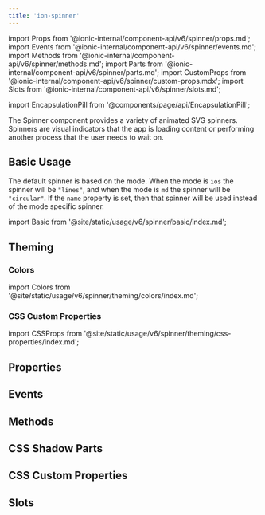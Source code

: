 ```yaml
---
title: 'ion-spinner'
---
```


import Props from '@ionic-internal/component-api/v6/spinner/props.md';
import Events from '@ionic-internal/component-api/v6/spinner/events.md';
import Methods from '@ionic-internal/component-api/v6/spinner/methods.md';
import Parts from '@ionic-internal/component-api/v6/spinner/parts.md';
import CustomProps from '@ionic-internal/component-api/v6/spinner/custom-props.mdx';
import Slots from '@ionic-internal/component-api/v6/spinner/slots.md';

<head>
  <title>ion-spinner | Animated Spinner Icon Components and Properties</title>
  <meta
    name="description"
    content="The ion-spinner component provides a variety of animated SVG spinners. These icons indicate that the app is loading or performing another process to wait on."
  />
</head>

import EncapsulationPill from '@components/page/api/EncapsulationPill';

<EncapsulationPill type="shadow" />

The Spinner component provides a variety of animated SVG spinners. Spinners are visual indicators that the app is loading content or performing another process that the user needs to wait on.

## Basic Usage

The default spinner is based on the mode. When the mode is `ios` the spinner will be `"lines"`, and when the mode is `md` the spinner will be `"circular"`. If the `name` property is set, then that spinner will be used instead of the mode specific spinner.

import Basic from '@site/static/usage/v6/spinner/basic/index.md';

<Basic />

## Theming

### Colors

import Colors from '@site/static/usage/v6/spinner/theming/colors/index.md';

<Colors />

### CSS Custom Properties

import CSSProps from '@site/static/usage/v6/spinner/theming/css-properties/index.md';

<CSSProps />

## Properties

<Props />

## Events

<Events />

## Methods

<Methods />

## CSS Shadow Parts

<Parts />

## CSS Custom Properties

<CustomProps />

## Slots

<Slots />
